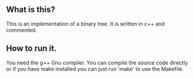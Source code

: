 ## What is this?
This is an implementation of a binary tree. It is written in c++ and commented.

## How to run it.
You need the g++ Gnu compiler. You can compile the source code directly or if you have make installed you can just run 'make' to use the Makefile.
